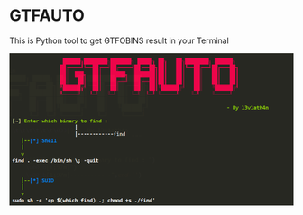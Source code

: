 # GTFAUTO
This is Python tool to get GTFOBINS result in your Terminal


![alt text](https://github.com/SatyenderYadav/GTFAUTO/blob/master/img/basic.PNG "Banner")
